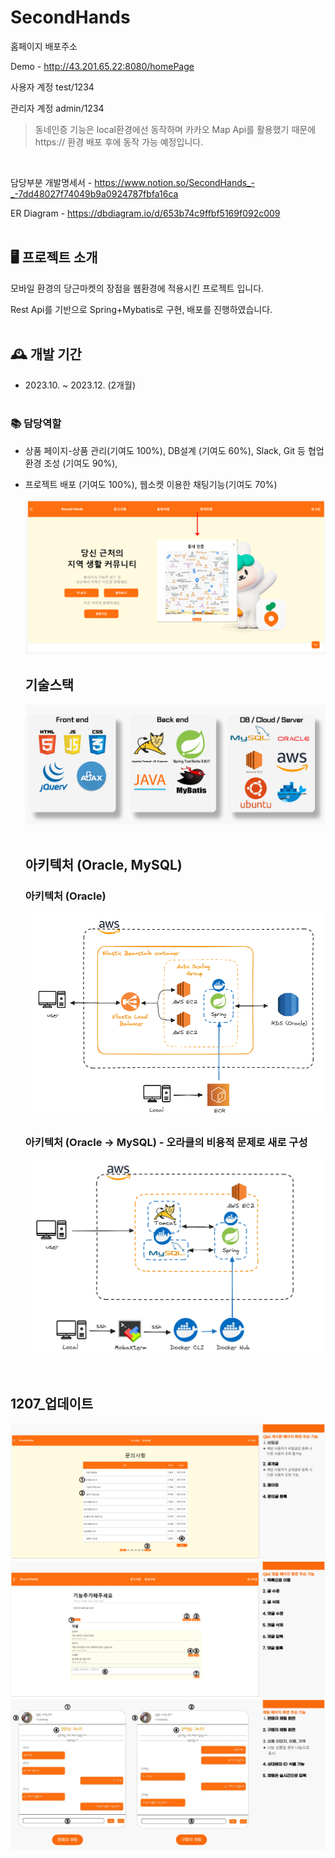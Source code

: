 # SecondHands
홈페이지 배포주소

Demo - http://43.201.65.22:8080/homePage

사용자 계정 test/1234

관리자 계정 admin/1234

> 동네인증 기능은 local환경에선 동작하며 카카오 Map Api를 활용했기 때문에 https:// 환경 배포 후에 동작 가능 예정입니다.


<br>

담당부분 개발명세서 - https://www.notion.so/SecondHands_-_-7dd48027f74049b9a0924787fbfa16ca


ER Diagram - https://dbdiagram.io/d/653b74c9ffbf5169f092c009
<br><br>


## 🖥️ 프로젝트 소개
모바일 환경의 당근마켓의 장점을 웹환경에 적용시킨 프로젝트 입니다.

Rest Api를 기반으로 Spring+Mybatis로 구현, 배포를 진행하였습니다. 
<br><br>

## 🕰️ 개발 기간
* 2023.10. ~ 2023.12. (2개월)
<br><br>
### 📚 담당역할
 - 상품 페이지-상품 관리(기여도 100%), DB설계 (기여도 60%), Slack, Git 등 협업 환경 조성 (기여도 90%),

 - 프로젝트 배포 (기여도 100%), 웹소켓 이용한 채팅기능(기여도 70%) 

   <img src="https://github.com/kevinbj0/image/blob/main/%EB%8B%B9%EA%B7%BC%EB%A9%94%EC%9D%B81.png?raw=true"> 
   <br>
   <h2>기술스택</h2>
   <img src="https://github.com/kevinbj0/image/blob/main/%EB%8B%B9%EA%B7%BC%EA%B8%B0%EC%88%A0%EC%8A%A4%ED%83%9D.png?raw=true">
   <br><br>
   <h2>아키텍처 (Oracle, MySQL) </h2>
   <h3>아키텍처 (Oracle)</h3>
   <img src="https://github.com/kevinbj0/image/blob/main/%EB%B0%A9%EB%B2%952.png?raw=true"> 
   <br>
   <h3>아키텍처 (Oracle -> MySQL) - 오라클의 비용적 문제로 새로 구성 </h3>
   <img src="https://github.com/kevinbj0/image/blob/main/%EB%B0%A9%EB%B2%951.png?raw=true"> 
   <br>

 <br>
  <h2>1207_업데이트 </h2>
    <img src="https://github.com/kevinbj0/image/blob/main/1207%EB%AC%B8%EC%9D%98%EC%82%AC%ED%95%AD.png?raw=true"> 
   <br>
    <img src="https://github.com/kevinbj0/image/blob/main/1207%EB%8C%93%EA%B8%80.png?raw=true"> 
   <br>
       <img src="https://github.com/kevinbj0/image/blob/main/1207%EC%B1%84%ED%8C%85%EB%94%94%EC%9E%90%EC%9D%B8%EA%B0%9C%EC%84%A0.png?raw=true"> 
   <br>
   


   


